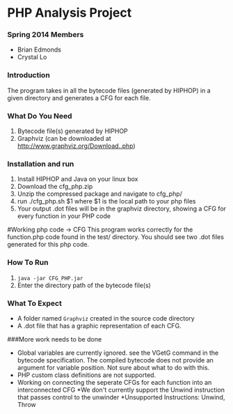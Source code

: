 PHP Analysis Project
===========

### Spring 2014 Members
* Brian Edmonds
* Crystal Lo

### Introduction
The program takes in all the bytecode files (generated by HIPHOP) in a given directory and generates a CFG for each file.

### What Do You Need
1. Bytecode file(s) generated by HIPHOP
2. Graphviz (can be downloaded at http://www.graphviz.org/Download..php)

### Installation and run
1. Install HIPHOP and Java on your linux box
2. Download the cfg_php.zip
3. Unzip the compressed package and navigate to cfg_php/ 
4. run ./cfg_php.sh $1 
	where $1 is the local path to your php files
5. Your output .dot files will be in the graphviz directory, showing a CFG for every function in your PHP code


#Working php code -> CFG
	This program works correctly for the function.php code found in the test/ directory. You should see two .dot files generated for this php code.  

### How To Run
1. `java -jar CFG_PHP.jar`
2. Enter the directory path of the bytecode file(s)

### What To Expect
* A folder named `Graphviz` created in the source code directory
* A .dot file that has a graphic representation of each CFG.

###More work needs to be done
* Global variables are currently ignored. see the VGetG command in the bytecode specification. The compiled bytecode does not provide an argument for variable position. Not sure about what to do with this.
* PHP custom class definitions are not supported. 
* Working on connecting the seperate CFGs for each function into an interconnected CFG
*We don't currently support the Unwind instruction that passes control to the unwinder
*Unsupported Instructions: Unwind, Throw
